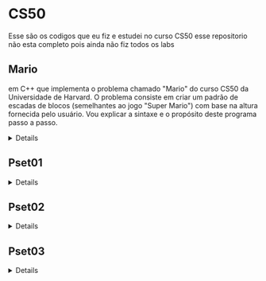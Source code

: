# CS50

Esse são os codigos que eu fiz e estudei no curso CS50 esse repositorio não esta completo pois ainda não fiz todos os labs

## Mario

em C++ que implementa o problema chamado "Mario" do curso CS50 da Universidade de Harvard. O problema consiste em criar um padrão de escadas de blocos (semelhantes ao jogo "Super Mario") com base na altura fornecida pelo usuário. Vou explicar a sintaxe e o propósito deste programa passo a passo.

<details>

<img align="right" src="https://media.tenor.com/rt_mMSl7f04AAAAj/change-power-up-mario.gif" width="250" alt="Gif do mario">

Inclusão de Bibliotecas:

#include <stdio.h>: Inclui a biblioteca padrão de entrada e saída em C, que é usada para entrada/saída de dados.
#include <iostream>: Inclui a biblioteca de entrada/saída do C++.
using std::cout;, using std::cin;, using std::endl;: Declara o uso do espaço de nomes std para que você possa usar cout para impressão na tela, cin para entrada de dados e endl para uma nova linha.
Função main:

int main(void): Esta é a função principal do programa, que não recebe argumentos e retorna um valor inteiro.
int height, row, column, space;: Declara quatro variáveis inteiras: height (altura da escada), row (linha atual), column (coluna atual) e space (espaço em branco).
Solicitar a Altura da Escada:

O programa usa um loop do-while para solicitar a altura da escada (height) ao usuário.
do ... while (height < 1 || height > 8): O loop continuará a pedir a altura até que o valor esteja dentro do intervalo entre 1 e 8, inclusive.
Construção da Escada:

O programa entra em um loop for para construir a escada, onde row representa a linha atual da escada.
for (row = 0; row < height; row++): O loop externo itera pelas linhas da escada, onde row varia de 0 até height - 1.
Impressão de Espaços em Branco:

Um loop for interno é usado para imprimir espaços em branco à esquerda da escada.
for (space = 0; space < height - row - 1; space++): O número de espaços em branco é calculado com base na altura da escada e na linha atual (row). Ele diminui à medida que as linhas aumentam.
printf(" ");: Isso imprime um espaço em branco.
Impressão de Blocos:

Dois loops for são usados para imprimir os blocos da escada.
O primeiro loop for imprime os blocos na parte esquerda da escada.
for (column = 0; column <= row; column++): O número de blocos é igual ao número da linha atual (row) mais 1.
printf("#");: Isso imprime um bloco.
printf(" ");: Isso imprime dois espaços em branco para criar um espaço entre os dois lados da escada.
O segundo loop for imprime os blocos na parte direita da escada.
Nova Linha:

printf("\n");: Isso imprime uma nova linha após cada linha da escada.
O programa, portanto, solicita ao usuário a altura desejada para a escada (entre 1 e 8), constrói a escada com base na entrada e a imprime na tela, criando um padrão de blocos que se assemelha ao jogo "Super Mario". O número de blocos em cada linha aumenta de acordo com o número da linha.

</details>

## Pset01
<details>

### cash

Este programa é uma parte do curso CS50 da Universidade de Harvard, chamada "Cash." O que ele faz é bastante simples: calcula o número mínimo de moedas que você precisa para representar uma quantia em centavos que você digita.


<details>

<img align="right" src="https://media.tenor.com/s5mXvJJIMnoAAAAC/money-piggy-bank.gif" width="250" alt="cofrinho">

* Inclusão de Bibliotecas:

Primeiro, ele inclui algumas "ferramentas" que ajudam o programa a fazer coisas como mostrar mensagens na tela e fazer cálculos.

* Função get_cents:

Aqui, o programa pede que você insira o número de centavos que deseja. Ele verifica se o valor é maior ou igual a zero (porque não faz sentido ter centavos negativos).

* Funções calculate_quarters, calculate_dimes, calculate_nickels e calculate_pennies:

Essas funções são como pequenas máquinas de contar moedas. Elas calculam quantos quartos, dimes, nickels e pennies são necessários para representar a quantia de centavos que você digitou. Imagine contar as moedas na sua mão até que não seja mais possível contar mais do mesmo tipo.

* Função main:

Aqui, o programa começa a funcionar de verdade. Ele chama a função get_cents para obter o número de centavos que você quer.

* Cálculo das Moedas:

O programa começa a calcular o número de quartos, dimes, nickels e pennies. À medida que ele faz esses cálculos, ele vai subtraindo essas moedas dos centavos que ainda precisam ser contados.

* Cálculo do Total de Moedas:

Finalmente, ele adiciona o número de todas as moedas para saber quantas você precisa no total.

* Impressão do Resultado:

Ele mostra o resultado na tela, dizendo quantas moedas você precisa no total.

Em resumo, esse programa é como um caixa eletrônico que calcula o troco para você de forma rápida e eficiente. É uma forma de simular a contagem de moedas e notas em um caixa eletrônico.

</details>

### credit

Este programinha faz parte do curso CS50 da Universidade de Harvard, chamado "Credit". Ele se propõe a fazer uma coisa muito importante: verificar se o número de cartão de crédito que você insere é válido e até mesmo descobrir qual empresa emitiu o cartão. Aqui está o que ele faz:

<details>

<img align="right" src="https://media.tenor.com/USxC_Lm8i2AAAAAC/dinheiro-silvio.gif" width="250" alt="cash">

* Inclusão de Bibliotecas:

No começo, ele meio que puxa algumas "ferramentas" para poder escrever coisas na tela e também para fazer alguns cálculos. E é como dizer, "Ei, programa, você precisa dessas coisas para funcionar direito".

* Função main:

Aqui é onde a ação acontece. Ele pede para você digitar um número de cartão de crédito, e então faz um monte de cálculos nos números desse cartão. O programa também tenta descobrir quantos dígitos o número do cartão tem.

* Validação do Número de Cartão de Crédito:

Ele quebra o número do cartão em pedacinhos menores, que são como quebras de 16 dígitos (do card1 ao card16). Depois, ele faz algumas coisas malucas com esses dígitos, como duplicar alguns e somar os dígitos resultantes. Essas regras são baseadas nas empresas de cartão de crédito.

* Soma dos Dígitos:

O programa adiciona todos os resultados desses cálculos estranhos e obtém a soma total em duas partes, sum1 e sum2.

* Identificação da Empresa do Cartão:

Aqui, o programa olha para o número de dígitos do cartão e tenta ver se ele se encaixa em faixas específicas que identificam qual empresa emitiu o cartão. Como se fosse um detetive de cartão de crédito!

* Verificação de Validade:

É a hora da verdade! O programa verifica se a soma total (sum3) pode ser dividida por 10. Se não puder, o cartão é rejeitado e o programa mostra "invalid" na tela.

* Verificação da Empresa do Cartão:

Por último, ele confere se o número do cartão se encaixa nas faixas específicas de identificação das empresas, como Visa, American Express (Amex) e Mastercard. Se tudo estiver certo, ele diz o nome da empresa na tela.

Em resumo, o programa faz uma verificação no seu número de cartão de crédito para ver se ele é válido e ainda tenta adivinhar qual empresa emitiu o cartão. É como um Sherlock Holmes dos cartões de crédito!

</details>
</details>

## Pset02
<details>

### caesar:

O propósito do programa "caesar" no curso CS50 da Universidade de Harvard é criar uma implementação simples da cifra de César, uma técnica de criptografia que envolve a substituição de letras por outras letras do alfabeto, deslocando-as por um número fixo de posições. Este programa permite ao usuário criptografar mensagens de texto usando a cifra de César.

<details>

<img align="right" src="https://steamuserimages-a.akamaihd.net/ugc/478895907426358672/EFFC9103677B10B8FA67A1812424D1433EDEC025/?imw=5000&imh=5000&ima=fit&impolicy=Letterbox&imcolor=%23000000&letterbox=false" width="250" alt="caesar jojo">

Passo 1: Primeiro, o programa verifica se você digitou tudo corretamente. Ele não quer funcionar a menos que você tenha dado a ele duas coisas: o nome do programa e um número mágico chamado "chave". Se você esquecer disso, o programa vai reclamar.

Passo 2: A "chave" é como a senha para o cofre. É um número que diz ao programa quantos lugares as letras do seu texto serão deslocadas no alfabeto. E, como qualquer senha, você precisa digitá-la corretamente, ou o programa não vai entender.

Passo 3: Agora, o programa pede para você digitar o texto que deseja esconder ou embaralhar. Você digita qualquer coisa que queira, uma mensagem, uma piada, o que vier à mente.

Passo 4: O segredo está aqui! O programa pega o texto que você digitou e o transforma com a tal "chave". Ele mexe nas letras, mas cuida para que as letras maiúsculas continuem maiúsculas e as minúsculas, minúsculas. Os números e símbolos ficam do jeito que estão.

Passo 5: Finalmente, o programa te mostra o texto que passou pela transformação mágica. Você verá o seu texto original, mas agora meio embaralhado por causa da "chave".

E é assim que funciona o "caesar". Ele é uma maneira simples de esconder mensagens, mas não é a mais segura. Portanto, use com sabedoria e apenas para coisas divertidas!
</details>

### Readability

Propósito:
Este programa faz algo bem legal. Ele avalia o quão fácil ou difícil é ler um pedaço de texto. Basicamente, ele analisa o número de palavras, letras e sentenças no texto e calcula uma pontuação com base nisso. Em seguida, ele dá ao texto uma classificação de "legibilidade" com base nessa pontuação.


<details>

<img align="right" src="https://i.pinimg.com/originals/66/9f/e4/669fe4c57105ade508c8b08796f91c25.gif" width="250" alt="Livros">

Estrutura:

Inclusão de Bibliotecas:

Aqui, o programa simplesmente carrega algumas ferramentas padrão do C e C++ que serão usadas ao longo do programa. É como pegar suas ferramentas de análise de texto.
Declaração de Variáveis:

Ele cria uma caixa imaginária chamada text para armazenar o texto que você digitará mais tarde.
Função main:

Esta é a parte principal do programa, como o chefão. Tudo começa aqui.
Entrada do Texto:

Primeiro, ele diz "me conte o texto", e você digita o texto.
Ele guarda o que você digitou na caixa text.
Contagem de Letras, Palavras e Sentenças:

Agora, o programa faz um trabalho de detetive. Ele começa a contar coisas no texto. Quantas letras, quantas palavras e quantas sentenças estão no seu texto.
As contagens são guardadas nas caixas letters, words e sentences.
Cálculo de Legibilidade:

Com as contagens, o programa faz algumas contas malucas. Isso envolve multiplicar, dividir e subtrair coisas. No final, ele obtém um número que representa a "legibilidade" do texto, que é guardado na caixa calculation.
Classificação de Leitura:

Finalmente, ele pega esse número de "legibilidade" e o arredonda para o número inteiro mais próximo, que é chamado de index.
Dependendo do valor de index, ele diz qual é a classificação da leitura. Por exemplo, se index for menor que 1, ele diz que o texto é mais fácil de ler do que uma história de criança.
Objetivo:
Basicamente, este programa é uma ferramenta para avaliar o quão fácil é ler um texto. Ele faz isso analisando o texto e atribuindo uma classificação com base na sua complexidade. É como um juiz de legibilidade para textos.

</details>

### substitution

Propósito:
Este programa, chamado "substitution", é como um código secreto para criptografar mensagens. Ele substitui as letras do alfabeto em uma mensagem de acordo com uma chave fornecida. É como uma máquina de escrever cifrada.

<details>

<img align="right" src="https://media.tenor.com/myntH7qWCCIAAAAC/substitui%C3%A7%C3%A3o-naruto.gif" width="250" alt="Substituição">

Estrutura:

Inclusão de Bibliotecas:

O programa inclui algumas ferramentas padrão do C para entrada/saída e manipulação de strings, como abrir uma caixa de ferramentas.
Função main:

Esta é a parte principal do programa. É onde tudo começa.
Verificação da Chave:

O programa verifica se você forneceu uma chave na linha de comando. Se você não forneceu, ele diz "Hey, você precisa de uma chave!" e o programa para.
A chave é um código secreto que determina como as letras serão substituídas.
Validação da Chave:

Ele verifica se a chave tem exatamente 26 caracteres, porque o alfabeto tem 26 letras.
Em seguida, ele verifica se a chave contém apenas letras e se não há letras repetidas. Queremos uma chave única e sem números ou símbolos.
Entrada de Texto:

Agora, você fornece o texto que deseja criptografar. Ele armazena o texto na variável plaintext.
Cifragem:

A parte mágica! O programa passa por cada letra no seu texto e verifica qual letra ela corresponde na chave. Em seguida, ele imprime a letra correspondente na tela. Isso cria uma versão criptografada da sua mensagem.
Ele cuida das letras maiúsculas e minúsculas separadamente para que a criptografia funcione para ambas.
Resultado:

O programa imprime a mensagem criptografada na tela. Agora, sua mensagem é como um segredo que só pode ser lido por alguém com a chave certa.
Objetivo:
Este programa é uma ferramenta para cifrar mensagens de texto. Ele usa uma chave para substituir as letras do alfabeto na sua mensagem e, assim, proteger seu conteúdo. É uma forma simples de criptografia que pode ser usada para manter suas mensagens privadas.
</details>

</details>

## Pset03
<details>

### plurarity

O programa "plurality" é como uma simulação de uma eleição simples. Pense em uma eleição para a turma escolher um representante. Aqui está o que o código faz:

<details>
Ele começa incluindo algumas bibliotecas, como stdio.h para entrada e saída e string.h para trabalhar com strings.

Em seguida, define uma constante chamada MAX, que basicamente nos diz o número máximo de candidatos que podemos ter na eleição. Neste caso, são 9 candidatos.

Há uma estrutura chamada candidate, que é como um modelo para cada candidato. Ela armazena o nome do candidato (com até 50 caracteres) e o número de votos que o candidato recebeu.

Criamos um array de candidatos chamado candidates com base no número máximo de candidatos (MAX). E também há uma variável chamada candidate_count para rastrear quantos candidatos temos até agora.

O programa define algumas funções para nos ajudar: get_int para obter números do usuário, vote para registrar os votos e print_winner para determinar e mostrar o vencedor.

A função main é onde a mágica acontece. Verifica se temos argumentos suficientes (neste caso, nomes de candidatos) da linha de comando. Se não, ele nos diz como usar o programa.

Em seguida, inicializa a lista de candidatos com base nos nomes fornecidos na linha de comando.

Pergunta quantos eleitores vão votar.

Para cada eleitor, permite que eles votem e verifica se o voto é válido. Se não for, mostra uma mensagem de erro.

Por fim, a função print_winner determina e mostra quem ganhou a eleição com o maior número de votos.

Então, em resumo, este programa simula uma eleição, rastreia votos e declara um vencedor. É uma forma simples de entender como o processo de contagem de votos pode ser implementado em código.
</details>

### runoff

Esse programa, chamado "runoff", é uma simulação de uma eleição de segundo turno, onde os eleitores classificam os candidatos em ordem de preferência. O programa decide o vencedor com base nessas classificações. Vou explicar a sintaxe e o propósito deste programa

<details>
Começamos incluindo algumas bibliotecas padrão em C, como stdio.h, string.h e stdbool.h. Além disso, definimos algumas constantes úteis, como o número máximo de eleitores e candidatos.

Definimos um array bidimensional preferences, que armazena as classificações dos candidatos por parte dos eleitores. Cada eleitor classifica todos os candidatos, e as classificações são armazenadas como índices dos candidatos.

Criamos uma estrutura candidate para representar cada candidato. Ela inclui o nome, o número de votos e um indicador se o candidato foi eliminado.

Em seguida, criamos um array de candidatos chamado candidates com base no número máximo de candidatos. Também inicializamos o número de eleitores e as informações dos candidatos.

O programa começa pedindo ao usuário o número de eleitores e verifica se está dentro do limite máximo permitido.

Depois, permite que cada eleitor classifique os candidatos em ordem de preferência e armazena essas classificações no array preferences.

A parte principal do programa é um loop que faz a contagem dos votos e verifica o vencedor do segundo turno.

A função vote verifica se o nome do candidato é válido e, em caso afirmativo, registra a classificação do eleitor.

A função tabulate conta os votos para cada candidato com base nas classificações dos eleitores.

A função print_winner verifica se alguém já ganhou com mais da metade dos votos. Se isso acontecer, ela imprime o nome do vencedor.

A função find_min encontra o número mínimo de votos que um candidato ainda na disputa possui.

A função is_tie verifica se há um empate entre os candidatos com os votos mínimos.

A função eliminate remove os candidatos que têm o número mínimo de votos, pois eles não podem mais vencer.

O programa continua rodando até que haja um vencedor ou um empate. No final, ele imprime o nome do vencedor ou dos candidatos que estão empatados. Isso simula uma eleição em que os eleitores classificam seus candidatos por ordem de preferência, e o vencedor é determinado após a eliminação de candidatos até que alguém tenha a maioria dos votos.
</details>

</details>
